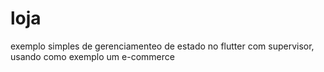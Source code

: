 # loja

exemplo simples de gerenciamenteo de estado no flutter com supervisor, usando como exemplo um e-commerce
